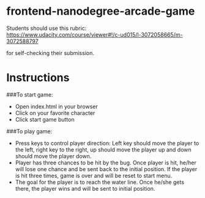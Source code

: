 frontend-nanodegree-arcade-game
===============================

Students should use this rubric: https://www.udacity.com/course/viewer#!/c-ud015/l-3072058665/m-3072588797

for self-checking their submission.

Instructions
============

###To start game:

* Open index.html in your browser
* Click on your favorite character 
* Click start game button

###To play game:

* Press keys to control player direction: Left key should move the player to the left, right key to the right, up should move the player up and down should move the player down.
* Player has three chances to be hit by the bug. Once player is hit, he/her will lose one chance and be sent back to the initial position. If the player is hit three times, game is over and will be reset to start menu.
* The goal for the player is to reach the water line. Once he/she gets there, the player wins and will be sent to initial position.